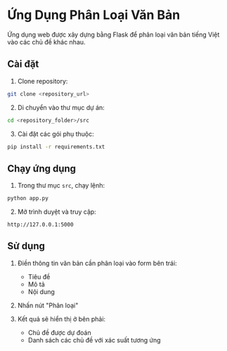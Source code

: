 # Ứng Dụng Phân Loại Văn Bản

Ứng dụng web được xây dựng bằng Flask để phân loại văn bản tiếng Việt vào các chủ đề khác nhau.

## Cài đặt

1. Clone repository:

```bash
git clone <repository_url>
```

2. Di chuyển vào thư mục dự án:

```bash
cd <repository_folder>/src
```

3. Cài đặt các gói phụ thuộc:

```bash
pip install -r requirements.txt
```

## Chạy ứng dụng

1. Trong thư mục `src`, chạy lệnh:

```bash
python app.py
```

2. Mở trình duyệt và truy cập:

```
http://127.0.0.1:5000
```

## Sử dụng

1. Điền thông tin văn bản cần phân loại vào form bên trái:

   - Tiêu đề
   - Mô tả
   - Nội dung

2. Nhấn nút "Phân loại"

3. Kết quả sẽ hiển thị ở bên phải:
   - Chủ đề được dự đoán
   - Danh sách các chủ đề với xác suất tương ứng
